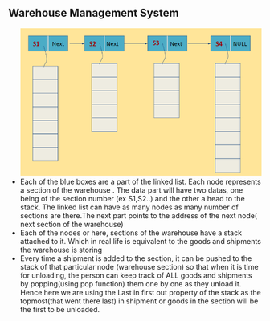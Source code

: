 <h2> Warehouse Management System</h2>
<ul>
<img src="Design of DS.png"> 
<li>Each of the blue boxes are a part of the linked list. Each node represents a section of the warehouse . The data  part will have two datas, one being of the section number (ex S1,S2..) and the other a head to the stack. The linked list can have as many nodes as many number of sections are there.The next part points to the address of the next node( next section of the warehouse)</li>
<li>Each of the nodes or here, sections of the warehouse have a stack attached to it. Which in real life is equivalent to the goods and shipments the warehouse is storing
  </li>
<li>Every time a shipment is added to the section, it can be pushed to the stack of that particular node (warehouse section) so that when it is time for unloading, the person can keep track of ALL goods and shipments by popping(using pop function) them one by one as they unload it. Hence here we are using the Last in first out property of the stack as the topmost(that went there last)  in shipment or goods in the section will be the first to be unloaded.
  </li>  

